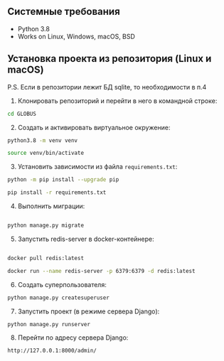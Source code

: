 
Системные требования
----------
* Python 3.8
* Works on Linux, Windows, macOS, BSD

Установка проекта из репозитория (Linux и macOS)
----------

P.S. Если в репозитории лежит БД sqlite, то необходимости в п.4

1. Клонировать репозиторий и перейти в него в командной строке:
```bash
cd GLOBUS
```
2. Cоздать и активировать виртуальное окружение:
```bash
python3.8 -m venv venv

source venv/bin/activate
```
3. Установить зависимости из файла ```requirements.txt```:
```bash
python -m pip install --upgrade pip

pip install -r requirements.txt
```

4. Выполнить миграции:
```bash

python manage.py migrate
```

5. Запустить redis-server в docker-контейнере:
```bash

docker pull redis:latest

docker run --name redis-server -p 6379:6379 -d redis:latest

```

6. Создать суперпользователя:
```bash
python manage.py createsuperuser
```

7. Запустить проект (в режиме сервера Django):
```bash
python manage.py runserver
```

8. Перейти по адресу сервера Django:
```bash
http://127.0.0.1:8000/admin/
```
